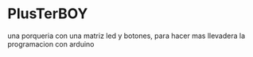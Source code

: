 # PlusTerBOY
una porqueria con una matriz led y botones, para hacer mas llevadera la programacion con arduino
